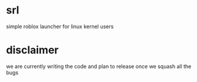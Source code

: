 # srl
simple roblox launcher for linux kernel users

# disclaimer
we are currently writing the code and plan to release once we squash all the bugs

